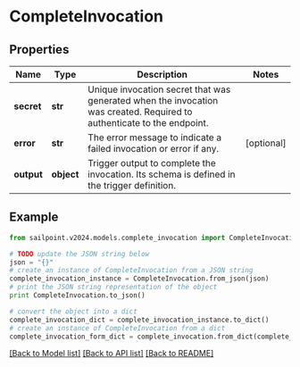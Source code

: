 # CompleteInvocation


## Properties

Name | Type | Description | Notes
------------ | ------------- | ------------- | -------------
**secret** | **str** | Unique invocation secret that was generated when the invocation was created. Required to authenticate to the endpoint. | 
**error** | **str** | The error message to indicate a failed invocation or error if any. | [optional] 
**output** | **object** | Trigger output to complete the invocation. Its schema is defined in the trigger definition. | 

## Example

```python
from sailpoint.v2024.models.complete_invocation import CompleteInvocation

# TODO update the JSON string below
json = "{}"
# create an instance of CompleteInvocation from a JSON string
complete_invocation_instance = CompleteInvocation.from_json(json)
# print the JSON string representation of the object
print CompleteInvocation.to_json()

# convert the object into a dict
complete_invocation_dict = complete_invocation_instance.to_dict()
# create an instance of CompleteInvocation from a dict
complete_invocation_form_dict = complete_invocation.from_dict(complete_invocation_dict)
```
[[Back to Model list]](../README.md#documentation-for-models) [[Back to API list]](../README.md#documentation-for-api-endpoints) [[Back to README]](../README.md)



